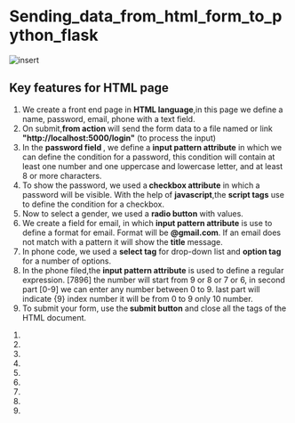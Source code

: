 # Sending_data_from_html_form_to_python_flask  
![insert](https://user-images.githubusercontent.com/47202519/53413964-90c24e00-39f3-11e9-98d2-453835d257b3.jpg)

## Key features for HTML  page
<ol>
  <li>We create a front end page in <strong>HTML language</strong>,in this page we define a name, password, email, phone with a text field.</li>
  <li>On submit,<strong>from action</strong> will send the form data to a file named or link <strong>"http://localhost:5000/login"</strong> (to process the input)</li>
  
  <li>In the <strong>password field </strong>, we define a <strong>input pattern attribute</strong> in which we can define the condition for a password, this condition will contain at least one number and one uppercase and lowercase letter, and at least 8 or more characters.</li>
  <li>To show the password, we used a<strong> checkbox attribute</strong> in which a password will be visible. With the help of <strong>javascript</strong>,the <strong>script tags</strong> use to define the condition for a checkbox. </li>
  <li>Now to select a gender, we used a <strong> radio button</strong> with values.  </li>
  <li>We create a field for email, in which <strong>input pattern attribute</strong> is use to define a format for email. Format will be <strong>@gmail.com</strong>. If an email does not match with a pattern it will show the <strong>title</strong> message. </li>
  <li>In phone code, we used a <strong>select tag</strong> for drop-down list and <strong>option tag</strong> for a number of options.</li>
  <li>In the phone filed,the <strong>input pattern attribute</strong> is used to define a regular expression. [7896] the number will start from 9 or 8 or 7 or 6, in second part [0-9] we can enter any number between 0 to 9. last part will indicate {9} index number it will be from 0 to 9 only 10 number.</li>
  <li>To submit your form, use the<strong> submit button</strong> and close all the tags of the HTML document.</li>
  </ol>
  
  
  <ol>
  <li></li>
  <li></li>
  <li></li>
  <li></li>
  <li></li>
  <li></li>
  <li></li>
  <li></li>
  <li></li>
</ol>

